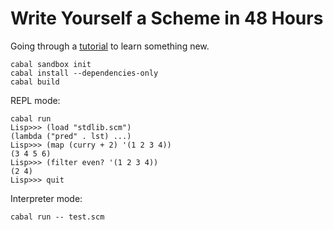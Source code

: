 Write Yourself a Scheme in 48 Hours
=======================

Going through a [tutorial](http://en.wikibooks.org/wiki/Write_Yourself_a_Scheme_in_48_Hours) to learn something new.

    cabal sandbox init
    cabal install --dependencies-only
    cabal build

REPL mode:

    cabal run
    Lisp>>> (load "stdlib.scm")
    (lambda ("pred" . lst) ...)
    Lisp>>> (map (curry + 2) '(1 2 3 4))
    (3 4 5 6)
    Lisp>>> (filter even? '(1 2 3 4))
    (2 4)
    Lisp>>> quit

Interpreter mode:

    cabal run -- test.scm
